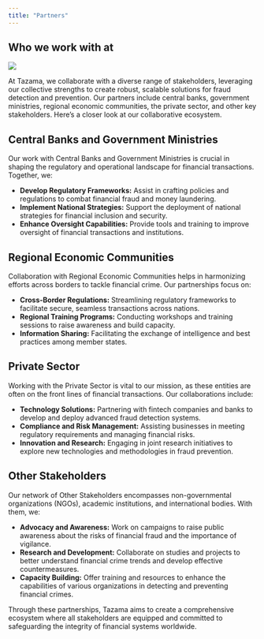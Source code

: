 ```yaml
---
title: "Partners"
---
```


## Who we work with at

![](/who_2.png)

At Tazama, we collaborate with a diverse range of stakeholders, leveraging our collective strengths to create robust, scalable solutions for fraud detection and prevention. Our partners include central banks, government ministries, regional economic communities, the private sector, and other key stakeholders. Here’s a closer look at our collaborative ecosystem.

## Central Banks and Government Ministries

Our work with Central Banks and Government Ministries is crucial in shaping the regulatory and operational landscape for financial transactions. Together, we:

- **Develop Regulatory Frameworks:** Assist in crafting policies and regulations to combat financial fraud and money laundering.
- **Implement National Strategies:** Support the deployment of national strategies for financial inclusion and security.
- **Enhance Oversight Capabilities:** Provide tools and training to improve oversight of financial transactions and institutions.

## Regional Economic Communities

Collaboration with Regional Economic Communities helps in harmonizing efforts across borders to tackle financial crime. Our partnerships focus on:

- **Cross-Border Regulations:** Streamlining regulatory frameworks to facilitate secure, seamless transactions across nations.
- **Regional Training Programs:** Conducting workshops and training sessions to raise awareness and build capacity.
- **Information Sharing:** Facilitating the exchange of intelligence and best practices among member states.

## Private Sector

Working with the Private Sector is vital to our mission, as these entities are often on the front lines of financial transactions. Our collaborations include:

- **Technology Solutions:** Partnering with fintech companies and banks to develop and deploy advanced fraud detection systems.
- **Compliance and Risk Management:** Assisting businesses in meeting regulatory requirements and managing financial risks.
- **Innovation and Research:** Engaging in joint research initiatives to explore new technologies and methodologies in fraud prevention.

## Other Stakeholders

Our network of Other Stakeholders encompasses non-governmental organizations (NGOs), academic institutions, and international bodies. With them, we:

- **Advocacy and Awareness:** Work on campaigns to raise public awareness about the risks of financial fraud and the importance of vigilance.
- **Research and Development:** Collaborate on studies and projects to better understand financial crime trends and develop effective countermeasures.
- **Capacity Building:** Offer training and resources to enhance the capabilities of various organizations in detecting and preventing financial crimes.

Through these partnerships, Tazama aims to create a comprehensive ecosystem where all stakeholders are equipped and committed to safeguarding the integrity of financial systems worldwide.
